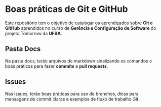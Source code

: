 # Boas práticas de Git e GitHub
Este repositório tem o objetivo de catalogar os aprendizados sobre **Git e GitHub** aprendidos no curso de **Gerência e Configuração de Software** do projeto Tomorrow da **UFBA**.

## Pasta Docs
Na pasta docs, terão arquivos de markdown sinalizando os comandos e boas práticas para fazer **commits** e **pull requests**.

## Issues
Nas issues, terão boas práticas para uso de branches, dicas para mensagens de commit claras e exemplos de fluxo de trabalho Git.
